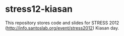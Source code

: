 stress12-kiasan
===============

This repository stores code and slides for STRESS 2012 (http://info.santoslab.org/event/stress2012) Kiasan day.